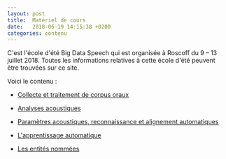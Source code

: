 ```yaml
---
layout: post
title:  Matériel de cours
date:   2018-06-19 14:15:38 +0200
categories: contenu
---
```

C'est l'école d'été Big Data Speech qui est organisée à Roscoff du 9 – 13 juillet 2018. 
Toutes les informations relatives à cette école d'été peuvent être trouvées sur ce site. 

Voici le contenu :

- [Collecte et traitement de corpus oraux](https://bigdataspeech.github.io/Corpus/)


- [Analyses acoustiques ](https://bigdataspeech.github.io/Praat/)


- [Paramètres acoustiques, reconnaissance et alignement automatiques ](https://bigdataspeech.github.io/Align/)


- [L'apprentissage automatique ](https://bigdataspeech.github.io/Learn/)


- [Les entités nommées](https://bigdataspeech.github.io/EN/)


